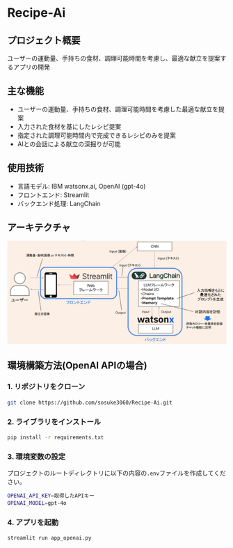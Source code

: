 # Recipe-Ai

## プロジェクト概要
ユーザーの運動量、手持ちの食材、調理可能時間を考慮し、最適な献立を提案するアプリの開発

## 主な機能

- ユーザーの運動量、手持ちの食材、調理可能時間を考慮した最適な献立を提案
- 入力された食材を基にしたレシピ提案
- 指定された調理可能時間内で完成できるレシピのみを提案
- AIとの会話による献立の深掘りが可能

## 使用技術

- 言語モデル: IBM watsonx.ai, OpenAI (gpt-4o)
- フロントエンド: Streamlit
- バックエンド処理: LangChain

## アーキテクチャ

![画像の説明](Architecture.png)

## 環境構築方法(OpenAI APIの場合)

### 1. リポジトリをクローン

```bash
git clone https://github.com/sosuke3060/Recipe-Ai.git
```

### 2. ライブラリをインストール

```bash
pip install -r requirements.txt
```

### 3. 環境変数の設定

プロジェクトのルートディレクトリに以下の内容の`.env`ファイルを作成してください。

```bash
OPENAI_API_KEY=取得したAPIキー
OPENAI_MODEL=gpt-4o
```

### 4. アプリを起動

```bash
streamlit run app_openai.py
```